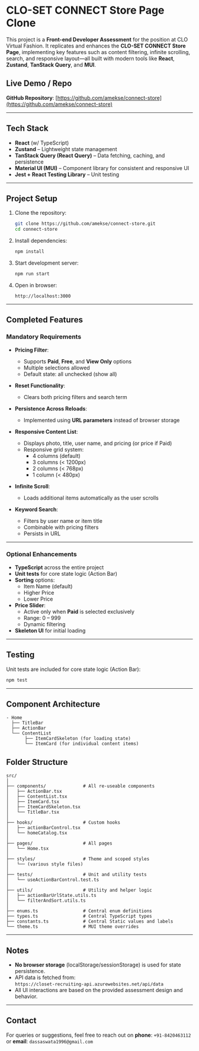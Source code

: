 # CLO-SET CONNECT Store Page Clone

This project is a **Front-end Developer Assessment** for the position at CLO Virtual Fashion. It replicates and enhances the **CLO-SET CONNECT Store Page**, implementing key features such as content filtering, infinite scrolling, search, and responsive layout—all built with modern tools like **React**, **Zustand**, **TanStack Query**, and **MUI**.

## Live Demo / Repo

**GitHub Repository**: [https://github.com/amekse/connect-store](https://github.com/amekse/connect-store)

---

## Tech Stack

- **React** (w/ TypeScript)
- **Zustand** – Lightweight state management
- **TanStack Query (React Query)** – Data fetching, caching, and persistence
- **Material UI (MUI)** – Component library for consistent and responsive UI
- **Jest + React Testing Library** – Unit testing

---

## Project Setup

1. Clone the repository:
   ```bash
   git clone https://github.com/amekse/connect-store.git
   cd connect-store
   ```

2. Install dependencies:
   ```bash
   npm install
   ```

3. Start development server:
   ```bash
   npm run start
   ```

4. Open in browser:
   ```
   http://localhost:3000
   ```

---

## Completed Features

### Mandatory Requirements

- **Pricing Filter**:
  - Supports **Paid**, **Free**, and **View Only** options
  - Multiple selections allowed
  - Default state: all unchecked (show all)

- **Reset Functionality**:
  - Clears both pricing filters and search term

- **Persistence Across Reloads**:
  - Implemented using **URL parameters** instead of browser storage

- **Responsive Content List**:
  - Displays photo, title, user name, and pricing (or price if Paid)
  - Responsive grid system:
    - 4 columns (default)
    - 3 columns (< 1200px)
    - 2 columns (< 768px)
    - 1 column (< 480px)

- **Infinite Scroll**:
  - Loads additional items automatically as the user scrolls

- **Keyword Search**:
  - Filters by user name or item title
  - Combinable with pricing filters
  - Persists in URL

---

### Optional Enhancements

- **TypeScript** across the entire project
- **Unit tests** for core state logic (Action Bar)
- **Sorting** options:
  - Item Name (default)
  - Higher Price
  - Lower Price
- **Price Slider**:
  - Active only when **Paid** is selected exclusively
  - Range: 0 – 999
  - Dynamic filtering
- **Skeleton UI** for initial loading

---

## Testing

Unit tests are included for core state logic (Action Bar):

```bash
npm test
```

---

## Component Architecture

```
- Home
  ├── TitleBar
  ├── ActionBar
  └── ContentList
       ├── ItemCardSkeleton (for loading state)
       └── ItemCard (for individual content items)
```

## Folder Structure

```
src/
│
├── components/              # All re-useable components
│   ├── ActionBar.tsx
│   ├── ContentList.tsx
│   ├── ItemCard.tsx
│   ├── ItemCardSkeleton.tsx
│   └── TitleBar.tsx
│
├── hooks/                   # Custom hooks
│   ├── actionBarControl.tsx
│   └── homeCatalog.tsx
│
├── pages/                   # All pages
│   └── Home.tsx
│
├── styles/                  # Theme and scoped styles
│   └── (various style files)
│
├── tests/                   # Unit and utility tests
│   └── useActionBarControl.test.ts
│
├── utils/                   # Utility and helper logic
│   ├── actionBarUrlState.utils.ts
│   └── filterAndSort.utils.ts
│
├── enums.ts                 # Central enum definitions
├── types.ts                 # Central TypeScript types
├── constants.ts             # Central Static values and labels
└── theme.ts                 # MUI theme overrides
```

---

## Notes

- **No browser storage** (localStorage/sessionStorage) is used for state persistence.
- API data is fetched from:  
  `https://closet-recruiting-api.azurewebsites.net/api/data`
- All UI interactions are based on the provided assessment design and behavior.

---

## Contact

For queries or suggestions, feel free to reach out on **phone**: `+91-8420463112` or **email**: `dassaswata1996@gmail.com`  
